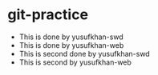 # git-practice

- This is done by yusufkhan-swd
- This is done by yusufkhan-web
- This is second done by yusufkhan-swd
- This is second by yusufkhan-web
